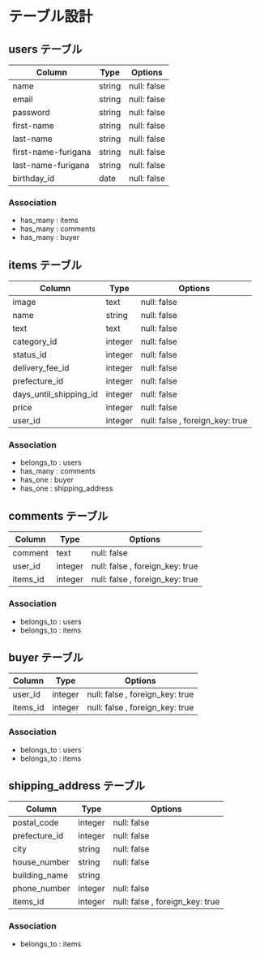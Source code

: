 # テーブル設計

## users テーブル

| Column              | Type    | Options     |
| ------------------- | ------- | ----------- |
| name                | string  | null: false |
| email               | string  | null: false |
| password            | string  | null: false |
| first-name          | string  | null: false |
| last-name           | string  | null: false |
| first-name-furigana | string  | null: false |
| last-name-furigana  | string  | null: false |
| birthday_id         |  date   | null: false |

### Association

- has_many : items
- has_many : comments
- has_many : buyer


## items テーブル

| Column                 | Type    | Options                         |
| ---------------------- | ------- | ------------------------------- |
| image                  | text    | null: false                     |
| name                   | string  | null: false                     |
| text                   | text    | null: false                     |
| category_id            | integer | null: false                     |
| status_id              | integer | null: false                     |
| delivery_fee_id        | integer | null: false                     |
| prefecture_id          | integer | null: false                     |
| days_until_shipping_id | integer | null: false                     |
| price                  | integer | null: false                     |
| user_id                | integer | null: false , foreign_key: true |

### Association

- belongs_to : users 
- has_many   : comments
- has_one    : buyer
- has_one    : shipping_address


## comments テーブル

| Column              | Type    | Options                         |
| ------------------- | ------- | ------------------------------- |
| comment             | text    | null: false                     |
| user_id             | integer | null: false , foreign_key: true |
| items_id            | integer | null: false , foreign_key: true |

### Association

- belongs_to : users 
- belongs_to : items


## buyer テーブル

| Column              | Type    | Options                         |
| ------------------- | ------- | ------------------------------- |
| user_id             | integer | null: false , foreign_key: true |
| items_id            | integer | null: false , foreign_key: true |

### Association

- belongs_to : users 
- belongs_to : items



## shipping_address テーブル

| Column              | Type    | Options                         |
| ------------------- | ------- | ------------------------------- |
| postal_code         | integer | null: false                     |
| prefecture_id       | integer | null: false                     |
| city                | string  | null: false                     |
| house_number        | string  | null: false                     |
| building_name       | string  |                                 |
| phone_number        | integer | null: false                     |
| items_id            | integer | null: false , foreign_key: true |
### Association

- belongs_to : items